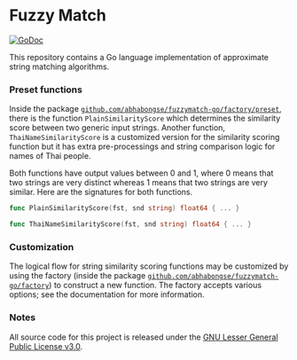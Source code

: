 # Fuzzy Match

[![GoDoc](https://godoc.org/github.com/abhabongse/fuzzymatch-go?status.svg)](https://godoc.org/github.com/abhabongse/fuzzymatch-go)

This repository contains a Go language implementation of approximate string matching algorithms.

### Preset functions

Inside the package [`github.com/abhabongse/fuzzymatch-go/factory/preset`](https://godoc.org/github.com/abhabongse/fuzzymatch-go/factory/preset),
there is the function `PlainSimilarityScore` which determines the similarity score between two
generic input strings. Another function, `ThaiNameSimilarityScore` is a customized version for
the similarity scoring function but it has extra pre-processings and string comparison logic for
names of Thai people. 

Both functions have output values between 0 and 1, where 0 means that two
strings are very distinct whereas 1 means that two strings are very similar. Here are the 
signatures for both functions.
 
```go
func PlainSimilarityScore(fst, snd string) float64 { ... }

func ThaiNameSimilarityScore(fst, snd string) float64 { ... }
```

### Customization

The logical flow for string similarity scoring functions may be customized by using the factory
(inside the package [`github.com/abhabongse/fuzzymatch-go/factory`](https://godoc.org/github.com/abhabongse/fuzzymatch-go/factory))
to construct a new function. The factory accepts various options; see the documentation for more
information.

### Notes

All source code for this project is released under the [GNU Lesser General Public License v3.0](LICENSE).


